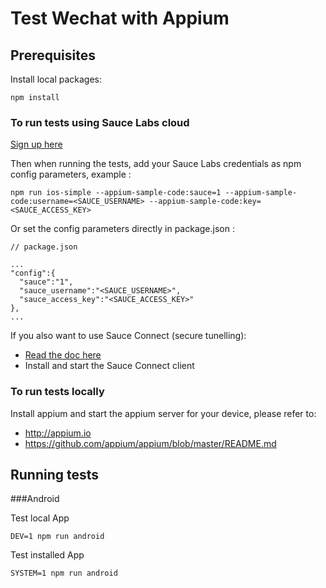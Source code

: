 # Test Wechat with Appium

## Prerequisites

Install local packages:

```
npm install
```

### To run tests using Sauce Labs cloud

[Sign up here](https://saucelabs.com/signup/trial)

Then when running the tests, add your Sauce Labs credentials as npm config parameters, example :

```
npm run ios-simple --appium-sample-code:sauce=1 --appium-sample-code:username=<SAUCE_USERNAME> --appium-sample-code:key=<SAUCE_ACCESS_KEY>

```

Or set the config parameters directly in package.json :

```
// package.json

...
"config":{
  "sauce":"1",
  "sauce_username":"<SAUCE_USERNAME>",
  "sauce_access_key":"<SAUCE_ACCESS_KEY>"
},
...
```

If you also want to use Sauce Connect (secure tunelling):

- [Read the doc here](https://saucelabs.com/docs/connect)
- Install and start the Sauce Connect client


### To run tests locally

Install appium and start the appium server for your device, please refer to:

- http://appium.io
- https://github.com/appium/appium/blob/master/README.md

## Running tests

###Android

Test local App
```
DEV=1 npm run android
```

Test installed App
```
SYSTEM=1 npm run android
```
